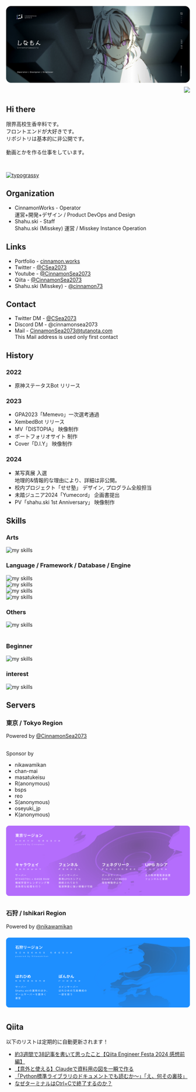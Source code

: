 <!--

Hi! Thanks for coming by to look at the markdown files! (Easter egg-ish message)

⠀⠀ ⠀ . °
⠀ ⠀＿❤︎
⊂⊂ ・）
⠀/　 |
⊂＿__u

-->

<img alt="profile_in_cinnamon_works" style="margin: 0.5rem 0;" src="cinnamonworks_card_v2.png" />


<div align="right">
  <img src="https://komarev.com/ghpvc/?username=CinnamonSea2073" />
</div>


## Hi there

限界高校生香辛料です。<br>
フロントエンドが大好きです。<br>
リポジトリは基本的に非公開です。<br><br>
動画とかを作る仕事をしています。

<br>

<a href="https://github.com/kawarimidoll/typograssy"><img alt="typograssy" src="https://typograssy.deno.dev/api?l1=DF9CFF&l2=C883FF&l3=B46DFC&l4=8451C5&l5=6B4196&text=%0D%0A%E3%81%97%E3%81%AA%E3%82%82%E3%82%93%E3%81%AF%E2%80%9D%E3%81%B2%E3%82%89%E3%81%8B%E3%81%AA%E2%80%9D%E3%81%A7%E3%81%99%21%21"></a>

## Organization
- CinnamonWorks - Operator<br>
運営+開発+デザイン / Product DevOps and Design
- Shahu.ski - Staff<br>
Shahu.ski (Misskey) 運営 / Misskey Instance Operation

## Links
- Portfolio - [cinnamon.works](https://cinnamon.works)
- Twitter - [@CSea2073](https://twitter.com/CSea2073)
- Youtube - [@CinnamonSea2073](https://www.youtube.com/channel/UCzycLra81_AZJVOrGDIFcfQ)
- Qiita - [@CinnamonSea2073](https://qiita.com/CinnamonSea2073)
- Shahu.ski (Misskey) - [@cinnamon73](https://shahu.ski/@cinnamon73)

## Contact
- Twitter DM - [@CSea2073](https://twitter.com/CSea2073)
- Discord DM - @cinnamonsea2073
- Mail - CinnamonSea2073@tutanota.com <br>
This Mail address is used only first contact

## History
### 2022
- 原神ステータスBot リリース

### 2023
- GPA2023「Memevo」一次選考通過
- XembedBot リリース
- MV「DISTOPIA」 映像制作
- ポートフォリオサイト 制作
- Cover「D.I.Y」 映像制作

### 2024
- 某写真展 入選<br>
地理的&情報的な理由により、詳細は非公開。
- 校内プロジェクト「せせ塾」 デザイン, プログラム全般担当
- 未踏ジュニア2024「Yumecord」 企画書提出
- PV「shahu.ski 1st Anniversary」 映像制作

<!-- ライトモート：theme=light, ダークモート：theme=dark -->
<!-- アイコンの選択肢一覧：https://arc.net/l/quote/zizyykfh -->
## Skills

### Arts
<img alt="my skills" src="https://skillicons.dev/icons?theme=dark&perline=20&i=blender,figma " />

### Language / Framework / Database / Engine
<img alt="my skills" src="https://skillicons.dev/icons?theme=dark&perline=20&i=html,css,js,py,vue" /><br>
<img alt="my skills" src="https://skillicons.dev/icons?theme=dark&perline=20&i=django,electron,fastapi,flask,vite,tailwind" /><br>
<img alt="my skills" src="https://skillicons.dev/icons?theme=dark&perline=20&i=postgres,sqlite,redis" /><br>
<img alt="my skills" src="https://skillicons.dev/icons?theme=dark&perline=20&i=unreal" /><br>

### Others
<img alt="my skills" src="https://skillicons.dev/icons?theme=dark&perline=20&i=discord,bots,github,gitlab,notion,obsidian,replit,vscode,docker" /><br>
<br>

### Beginner
<img alt="my skills" src="https://skillicons.dev/icons?theme=dark&perline=20&i=rust,ts,dart,tensorflow,flutter,tauri,selenium,misskey,androidstudio,aws,raspberrypi,cloudflare,nginx" /><br>

### interest
<img alt="my skills" src="https://skillicons.dev/icons?theme=dark&perline=20&i=cpp,go,java,lua,php,swift,react,threejs,unity,kubernetes,sentry,workers,arduino" /><br>

## Servers

### 東京 / Tokyo Region

Powered by [@CinnamonSea2073](https://github.com/CinnamonSea2073)
<br><br>

Sponsor by<br>
- nikawamikan
- chan-mai
- masatukeisu
- R(anonymous)
- bsps
- reo
- S(anonymous)
- oseyuki_jp
- K(anonymous)

<img class="column sp-3-4 my" style="margin: 0.5rem 0;" alt="Servers" src="server_tokyo.svg" />

### 石狩 / Ishikari Region

Powered by [@nikawamikan](https://github.com/nikawamikan)

<img class="column sp-3-4 my" alt="Servers" style="margin: 0.5rem 0;" src="server_ishikari.svg" />

## Qiita

以下のリストは定期的に自動更新されます！

<!-- BLOG-POST-LIST:START -->
- [約3週間で38記事を書いて思ったこと【Qiita Engineer Festa 2024 感想前編】](https://qiita.com/CinnamonSea2073/items/52e558363a4f3c3dbe57)
- [【意外と使える】Claudeで資料用の図を一瞬で作る](https://qiita.com/CinnamonSea2073/items/49dec83af8f2e4117e5b)
- [「Python標準ライブラリのドキュメントでも読むか～」「え、何その裏技」](https://qiita.com/CinnamonSea2073/items/2cae34c3dd7ff86d0950)
- [なぜターミナルはCtrl+Cで終了するのか？](https://qiita.com/CinnamonSea2073/items/7fe7c13d6a6265a78472)
<!-- BLOG-POST-LIST:END -->